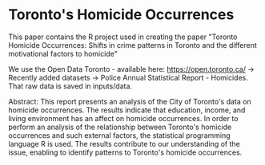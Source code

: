 # Toronto's Homicide Occurrences 

This paper contains the R project used in creating the paper "Toronto Homicide Occurrences: Shifts in crime patterns in Toronto and the different motivational factors to homicide"

We use the Open Data Toronto - available here: https://open.toronto.ca/ -> 
	Recently added datasets -> Police Annual Statistical Report - Homicides. That raw data is saved in inputs/data. 

Abstract: This report presents an analysis of the City of Toronto's data on homicide occurrences. The results indicate that education, income, and living environment has an affect on homicide occurrences. In order to perform an analysis of the relationship between Toronto's homicide occurrences and such external factors, the statistical programming language R is used. The results contribute to our understanding of the issue, enabling to identify patterns to Toronto's homicide occurrences.